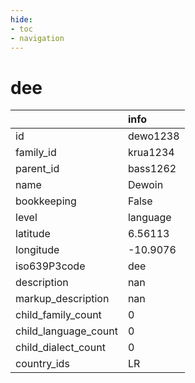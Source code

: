 ```yaml
---
hide:
- toc
- navigation
---
```

# dee
|                      | info     |
|:---------------------|:---------|
| id                   | dewo1238 |
| family_id            | krua1234 |
| parent_id            | bass1262 |
| name                 | Dewoin   |
| bookkeeping          | False    |
| level                | language |
| latitude             | 6.56113  |
| longitude            | -10.9076 |
| iso639P3code         | dee      |
| description          | nan      |
| markup_description   | nan      |
| child_family_count   | 0        |
| child_language_count | 0        |
| child_dialect_count  | 0        |
| country_ids          | LR       |
